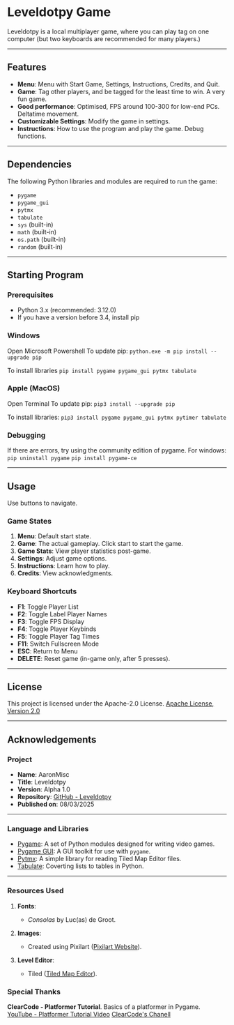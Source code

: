 # Leveldotpy Game

Leveldotpy is a local multiplayer game, where you can play tag on one computer (but two keyboards are recommended for many players.)

---

## Features
- **Menu**: Menu with Start Game, Settings, Instructions, Credits, and Quit.
- **Game**: Tag other players, and be tagged for the least time to win. A very fun game.
- **Good performance**: Optimised, FPS around 100-300 for low-end PCs. Deltatime movement.
- **Customizable Settings**: Modify the game in settings.
- **Instructions**: How to use the program and play the game. Debug functions.

---

## Dependencies
The following Python libraries and modules are required to run the game:
- `pygame`
- `pygame_gui`
- `pytmx`
- `tabulate`
- `sys` (built-in)
- `math` (built-in)
- `os.path` (built-in)
- `random` (built-in)

---

## Starting Program
### Prerequisites
- Python 3.x (recommended: 3.12.0)
- If you have a version before 3.4, install pip

### Windows
Open Microsoft Powershell
To update pip:
`python.exe -m pip install --upgrade pip`

To install libraries
`pip install pygame pygame_gui pytmx tabulate`

### Apple (MacOS)
Open Terminal
To update pip:
`pip3 install --upgrade pip`

To install libraries:
`pip3 install pygame pygame_gui pytmx pytimer tabulate`

### Debugging
If there are errors, try using the community edition of pygame.
For windows:
`pip uninstall pygame`
`pip install pygame-ce`

---

## Usage
Use buttons to navigate.

### Game States
1. **Menu**: Default start state.
2. **Game**: The actual gameplay. Click start to start the game.
3. **Game Stats**: View player statistics post-game.
4. **Settings**: Adjust game options.
5. **Instructions**: Learn how to play.
6. **Credits**: View acknowledgments.

### Keyboard Shortcuts
- **F1**: Toggle Player List
- **F2**: Toggle Label Player Names
- **F3**: Toggle FPS Display
- **F4**: Toggle Player Keybinds
- **F5**: Toggle Player Tag Times
- **F11**: Switch Fullscreen Mode
- **ESC**: Return to Menu
- **DELETE**: Reset game (in-game only, after 5 presses).

---

## License
This project is licensed under the Apache-2.0 License. [Apache License, Version 2.0](https://www.apache.org/licenses/LICENSE-2.0)

---

## Acknowledgements
### Project
- **Name**: AaronMisc  
- **Title**: Leveldotpy  
- **Version**: Alpha 1.0  
- **Repository**: [GitHub - Leveldotpy](https://github.com/AaronMisc/Leveldotpy/)  
- **Published on**: 08/03/2025  

---

### Language and Libraries
- [Pygame](https://www.pygame.org/): A set of Python modules designed for writing video games.
- [Pygame GUI](https://pygame-gui.readthedocs.io/): A GUI toolkit for use with `pygame`.
- [Pytmx](https://github.com/bitcraft/pytmx): A simple library for reading Tiled Map Editor files.
- [Tabulate](https://pypi.org/project/tabulate/): Coverting lists to tables in Python.

---

### **Resources Used**
1. **Fonts**:  
   - *Consolas* by Luc(as) de Groot.

2. **Images**:  
   - Created using Pixilart ([Pixilart Website](https://www.pixilart.com)).

3. **Level Editor**:  
   - Tiled ([Tiled Map Editor](https://www.mapeditor.org)).

### Special Thanks
**ClearCode - Platformer Tutorial**. Basics of a platformer in Pygame.
[YouTube - Platformer Tutorial Video](https://www.youtube.com/watch?v=WViyCAa6yLI)
[ClearCode's Chanell](https://www.youtube.com/@ClearCode)